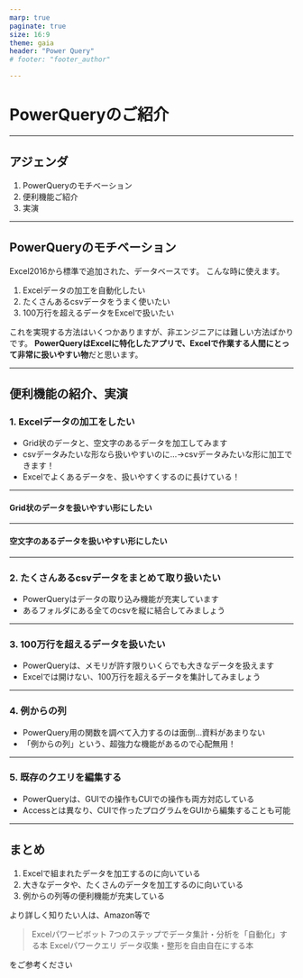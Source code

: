 ```yaml
---
marp: true
paginate: true
size: 16:9
theme: gaia
header: "Power Query"
# footer: "footer_author"

---
```


# PowerQueryのご紹介

---

## アジェンダ

1. PowerQueryのモチベーション
2. 便利機能ご紹介
3. 実演

---

## PowerQueryのモチベーション

Excel2016から標準で追加された、データベースです。
こんな時に使えます。

1. Excelデータの加工を自動化したい
2. たくさんあるcsvデータをうまく使いたい
3. 100万行を超えるデータをExcelで扱いたい

これを実現する方法はいくつかありますが、非エンジニアには難しい方法ばかりです。
**PowerQueryはExcelに特化したアプリで、Excelで作業する人間にとって非常に扱いやすい物**だと思います。

---

## 便利機能の紹介、実演

### 1. Excelデータの加工をしたい

* Grid状のデータと、空文字のあるデータを加工してみます
* csvデータみたいな形なら扱いやすいのに…→csvデータみたいな形に加工できます！
* Excelでよくあるデータを、扱いやすくするのに長けている！

---

#### Grid状のデータを扱いやすい形にしたい

---

#### 空文字のあるデータを扱いやすい形にしたい

---

### 2. たくさんあるcsvデータをまとめて取り扱いたい

* PowerQueryはデータの取り込み機能が充実しています
* あるフォルダにある全てのcsvを縦に結合してみましょう

---

### 3. 100万行を超えるデータを扱いたい

* PowerQueryは、メモリが許す限りいくらでも大きなデータを扱えます
* Excelでは開けない、100万行を超えるデータを集計してみましょう

---

### 4. 例からの列

* PowerQuery用の関数を調べて入力するのは面倒…資料があまりない
* 「例からの列」という、超強力な機能があるので心配無用！

---

### 5. 既存のクエリを編集する

* PowerQueryは、GUIでの操作もCUIでの操作も両方対応している
* Accessとは異なり、CUIで作ったプログラムをGUIから編集することも可能

---

## まとめ

1. Excelで組まれたデータを加工するのに向いている
2. 大きなデータや、たくさんのデータを加工するのに向いている
3. 例からの列等の便利機能が充実している

より詳しく知りたい人は、Amazon等で

> Excelパワーピボット 7つのステップでデータ集計・分析を「自動化」する本
> Excelパワークエリ データ収集・整形を自由自在にする本

をご参考ください
